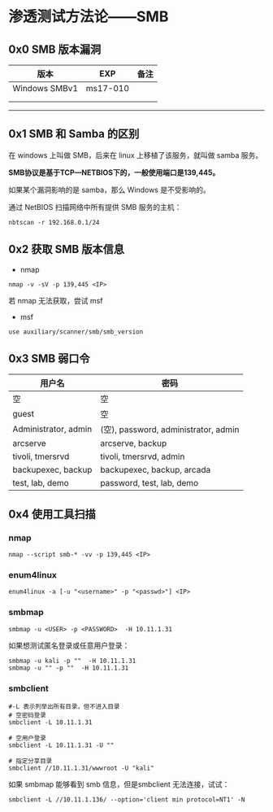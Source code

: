# 渗透测试方法论——SMB

## 0x0 SMB 版本漏洞


| 版本            | EXP                 | 备注                   |
|---------------|---------------------|----------------------|
| Windows SMBv1 | ms17-010 |  |
|  |   |                      |
|               |                     |                      |


---

## 0x1 SMB 和 Samba 的区别

在 windows 上叫做 SMB，后来在 linux 上移植了该服务，就叫做 samba 服务。

**SMB协议是基于TCP—NETBIOS下的，一般使用端口是139,445。**

如果某个漏洞影响的是 samba，那么 Windows 是不受影响的。

通过 NetBIOS 扫描网络中所有提供 SMB 服务的主机：

```
nbtscan -r 192.168.0.1/24
```

## 0x2 获取 SMB 版本信息
- nmap

```
nmap -v -sV -p 139,445 <IP>
```

若 nmap 无法获取，尝试 msf

- msf

```
use auxiliary/scanner/smb/smb_version
```


## 0x3 SMB 弱口令

| 用户名                   | 密码                                   |
|----------------------|---------------------------------------|
| 空                   | 空                                     |
| guest                | 空                                     |
| Administrator, admin | \(空\), password, administrator, admin |
| arcserve             | arcserve, backup                      |
| tivoli, tmersrvd     | tivoli, tmersrvd, admin               |
| backupexec, backup   | backupexec, backup, arcada            |
| test, lab, demo      | password, test, lab, demo             |

## 0x4 使用工具扫描

### nmap

```
nmap --script smb-* -vv -p 139,445 <IP>
```

### enum4linux 

```
enum4linux -a [-u "<username>" -p "<passwd>"] <IP>
```

### smbmap

```
smbmap -u <USER> -p <PASSWORD>  -H 10.11.1.31
```
如果想测试匿名登录或任意用户登录：
```
smbmap -u kali -p ""  -H 10.11.1.31
smbmap -u "" -p ""  -H 10.11.1.31
```
### smbclient
```
#-L 表示列举出所有目录，但不进入目录
# 空密码登录
smbclient -L 10.11.1.31 

# 空用户登录
smbclient -L 10.11.1.31 -U ""

# 指定分享目录
smbclient //10.11.1.31/wwwroot -U "kali"
```
如果 smbmap 能够看到 smb 信息，但是smbclient 无法连接，试试：
```
smbclient -L //10.11.1.136/ --option='client min protocol=NT1' -N
```

